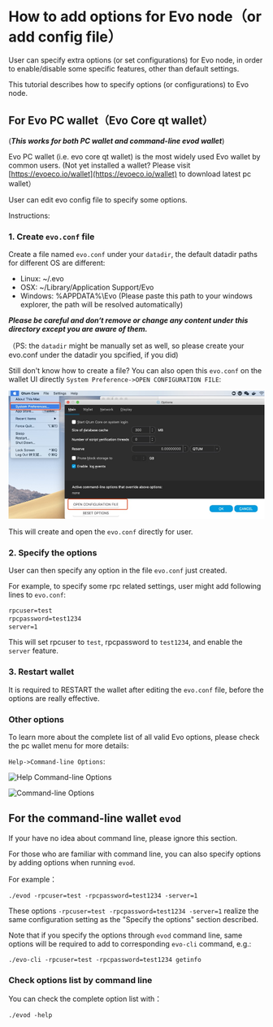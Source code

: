 # How to add options for Evo node（or add config file）

User can specify extra options (or set configurations) for Evo node, in order to enable/disable some specific features, other than default settings.

This tutorial describes how to specify options (or configurations) to Evo node.

## For Evo PC wallet（Evo Core qt wallet）

(***This works for both PC wallet and command-line evod wallet***)

Evo PC wallet (i.e. evo core qt wallet) is the most widely used Evo wallet by common users. (Not yet installed a wallet? Please visit [https://evoeco.io/wallet](https://evoeco.io/wallet) to download latest pc wallet）

User can edit evo config file to specify some options.

Instructions:

### 1. Create `evo.conf` file

Create a file named `evo.conf` under your `datadir`, the default datadir paths for different OS are different:

* Linux: ~/.evo
* OSX: ~/Library/Application Support/Evo
* Windows: %APPDATA%\Evo (Please paste this path to your windows explorer, the path will be resolved automatically)

***Please be careful and don‘t remove or change any content under this directory except you are aware of them.***

（PS: the `datadir` might be manually set as well, so please create your evo.conf under the datadir you spcified, if you did)

Still don't know how to create a file? You can also open this `evo.conf` on the wallet UI directly `System Preference->OPEN CONFIGURATION FILE`:

![Open-Evo-Conf-In-Wallet](./Open-Evo-Conf-In-Wallet.jpg)

This will create and open the `evo.conf` directly for user.

### 2. Specify the options

User can then specify any option in the file `evo.conf` just created.

For example, to specify some rpc related settings, user might add following lines to `evo.conf`: 

```
rpcuser=test
rpcpassword=test1234
server=1
```

This will set rpcuser to `test`, rpcpassword to `test1234`, and enable the `server` feature.

### 3. Restart wallet

It is required to RESTART the wallet after editing the `evo.conf` file, before the options are really effective.

### Other options

To learn more about the complete list of all valid Evo options, please check the pc wallet menu for more details:

`Help->Command-line Options`:

![Help Command-line Options](./Help-Comman-line-options.jpg)

![Command-line Options](./Command-line-options.jpg)

## For the command-line wallet `evod`

If your have no idea about command line, please ignore this section.

For those who are familiar with command line, you can also specify options by adding options when running `evod`.

For example：

```
./evod -rpcuser=test -rpcpassword=test1234 -server=1
```

These options `-rpcuser=test -rpcpassword=test1234 -server=1` realize the same configuration setting as the "Specify the options" section described.

Note that if you specify the options through `evod` command line, same options will be required to add to corresponding `evo-cli` command, e.g.:

```
./evo-cli -rpcuser=test -rpcpassword=test1234 getinfo
```

### Check options list by command line

You can check the complete option list with：

```
./evod -help
```




